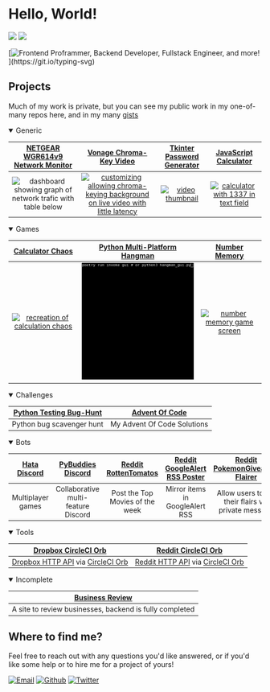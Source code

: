 # Hello, World!

<img src="https://camo.githubusercontent.com/e8e7b06ecf583bc040eb60e44eb5b8e0ecc5421320a92929ce21522dbc34c891/68747470733a2f2f6d656469612e67697068792e636f6d2f6d656469612f6876524a434c467a6361737252346961377a2f67697068792e676966" height="50px"> <img src="https://media4.giphy.com/media/dlh7c1N7NqrH1ns4Yf/giphy.gif" height="50px">

[![Frontend Proframmer, Backend Developer, Fullstack Engineer, and more!](https://readme-typing-svg.herokuapp.com/?lines=Frontend+Programmer;Backend+Developer;Fullstack+Engineer;Polyglot;...and+more!)](https://git.io/typing-svg)

## Projects

[gists]: https://gist.github.com/RascalTwo/
[wgr614v9 monitor]: https://github.com/RascalTwo/NETGEAR-WGR614v9-Monitor
[wgr615v9 thumbnail]: https://user-images.githubusercontent.com/9403665/128139905-9abc1907-216e-467a-8f77-ed1e04562683.jpg
[vonage chroma-key branch]: https://github.com/RascalTwo/build-a-thing-video/tree/feature/greenscreen-background-image
[vonage chroma-key gif]: https://user-images.githubusercontent.com/9403665/97345723-cc648980-1860-11eb-973d-71a84de607f3.gif
[vonage chroma-key video]: https://user-images.githubusercontent.com/9403665/128147168-103c45a8-b20f-4f68-a837-649dc5f3272c.mp4
[js-calc-img]: https://i.imgur.com/qxwLglx.png
[js-calc-link]: https://codepen.io/Rascal_Two/pen/RMMEXp
[tkinter password generator thumbnail]: https://img.youtube.com/vi/1wepX5_ptTA/maxresdefault.jpg
[tkinter password generator video]: https://www.youtube.com/watch?v=1wepX5_ptTA
[tkinter password generator repo]: https://github.com/RascalTwo/PythonBuddiesPasswordGenerator

Much of my work is private, but you can see my public work in my one-of-many repos here, and in my many [gists][gists]

<details open>
  <summary>Generic</summary>

|             [NETGEAR WGR614v9<br/>Network Monitor][wgr614v9 monitor]              |                                         [Vonage Chroma-Key Video][vonage chroma-key branch]                                          |                [Tkinter Password Generator][tkinter password generator repo]                 |               [JavaScript Calculator][js-calc-link]                |
| :-------------------------------------------------------------------------------: | :----------------------------------------------------------------------------------------------------------------------------------: | :------------------------------------------------------------------------------------------: | :----------------------------------------------------------------: |
| ![dashboard showing graph of network trafic with table below][wgr615v9 thumbnail] | [![customizing allowing chroma-keying background on live video with little latency][vonage chroma-key gif]][vonage chroma-key video] | [![video thumbnail][tkinter password generator thumbnail]][tkinter password generator video] | [![calculator with 1337 in text field][js-calc-img]][js-calc-link] |

</details>

[python hangman repo]: https://github.com/RascalTwo/PythonHangman
[python hangman gui]: https://raw.githubusercontent.com/RascalTwo/PythonHangman/assets/gui.gif
[calculator chaos repo]: https://github.com/RascalTwo/Calculator-Chaos
[calculator chaos link]: https://rascaltwo.github.io/Calculator-Chaos/
[calculator chaos image]: https://user-images.githubusercontent.com/9403665/128142933-41c04f98-3fb6-4cea-9eb5-99c754798910.png
[number memory repo]: https://github.com/RascalTwo/Number-Memory-Game
[number memory link]: https://rascaltwo.github.io/Number-Memory-Game/
[number memory image]: https://user-images.githubusercontent.com/9403665/128144179-2f596210-7a85-4deb-a45a-20c9dee66266.png

<details open>
  <summary>Games</summary>

|                      [Calculator Chaos][calculator chaos repo]                      | [Python Multi-Platform Hangman][python hangman repo] |                   [Number Memory][number memory repo]                   |
| :---------------------------------------------------------------------------------: | :--------------------------------------------------: | :---------------------------------------------------------------------: |
| [![recreation of calculation chaos][calculator chaos image]][calculator chaos link] |      ![GUI of hangman game][python hangman gui]      | [![number memory game screen][number memory image]][number memory link] |

</details>

[python testing bug-hunt]: https://gist.github.com/RascalTwo/7fddf33011563a3f75045c3367541f30
[aoc]: https://github.com/RascalTwo/AdventOfCode

<details open>
  <summary>Challenges</summary>

| [Python Testing Bug-Hunt][python testing bug-hunt] |    [Advent Of Code][aoc]    |
| :------------------------------------------------: | :-------------------------: |
|             Python bug scavenger hunt              | My Advent Of Code Solutions |

</details>

[pybuddies bot]: https://github.com/RascalTwo/main_bot
[rotten tomatoes bot]: https://github.com/RascalTwo/RedditRottenTomatoesBot
[reddit googlealert rss]: https://github.com/RascalTwo/RedditGoogleAlertRSSPoster
[reddit pokemon giveaway]: https://github.com/RascalTwo/RedditPokemonGiveawayGalore
[hata]: https://github.com/RascalTwo/hata-code-jam/tree/rascaltwo/team-maple

<details open>
  <summary>Bots</summary>

| [Hata Discord][hata] | [PyBuddies Discord][pybuddies bot]  | [Reddit RottenTomatos][rotten tomatoes bot] | [Reddit GoogleAlert RSS Poster][reddit googlealert rss] | [Reddit PokemonGiveaway Flairer][reddit pokemon giveaway] |
| :------------------: | :---------------------------------: | :-----------------------------------------: | :-----------------------------------------------------: | :-------------------------------------------------------: |
|  Multiplayer games   | Collaborative multi-feature Discord |       Post the Top Movies of the week       |             Mirror items in GoogleAlert RSS             |    Allow users to set their flairs via private message    |

</details>

[dropbox circleci repo]: https://github.com/RascalTwo/dropbox-orb
[dropbox circleci orb]: https://circleci.com/developer/orbs/orb/rascaltwo/dropbox-orb
[dropbox http api]: https://www.dropbox.com/developers/documentation/http/documentation
[reddit circleci repo]: https://github.com/RascalTwo/reddit-orb
[reddit circleci orb]: https://circleci.com/developer/orbs/orb/rascaltwo/reddit-orb
[reddit http api]: https://www.reddit.com/dev/api/

<details open>
  <summary>Tools</summary>

|                 [Dropbox CircleCI Orb][dropbox circleci repo]                 |                [Reddit CircleCI Orb][dropbox circleci repo]                 |
| :---------------------------------------------------------------------------: | :-------------------------------------------------------------------------: |
| [Dropbox HTTP API][dropbox http api] via [CircleCI Orb][dropbox circleci orb] | [Reddit HTTP API][reddit http api] via [CircleCI Orb][dropbox circleci orb] |

</details>

[business review]: https://github.com/RascalTwo/Business-Review.git

<details open>
  <summary>Incomplete</summary>

|           [Business Review][business review]            |
| :-----------------------------------------------------: |
| A site to review businesses, backend is fully completed |

</details>

## Where to find me?

Feel free to reach out with any questions you'd like answered, or if you'd like some help or to hire me for a project of yours!

[![Email](https://img.shields.io/badge/Email-c14438?style=for-the-badge&logo=Gmail&logoColor=white)](mailto:therealrascaltwo@gmail.com)
[![Github](https://img.shields.io/badge/-Github-181717?style=for-the-badge&logo=Github&logoColor=white)](https://github.com/RascalTwo)
[![Twitter](https://img.shields.io/badge/-Twitter-1DA1F2?style=for-the-badge&logo=twitter&logoColor=white)](https://twitter.com/RealRascalTwo)
